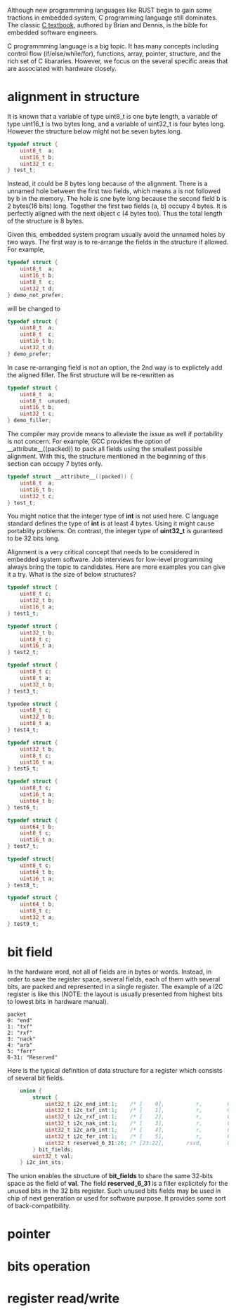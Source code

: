 Although new programmming languages like RUST begin to gain some tractions in embedded system,
C programming language still dominates. The classic [C
textbook](https://en.wikipedia.org/wiki/The_C_Programming_Language),
authored by Brian and Dennis, is the bible for embedded software engineers.

C programmming language is a big topic. It has many concepts including control flow
(if/else/while/for), functions, array, pointer, structure, and the rich set of C libararies.
However, we focus on the several specific areas that are associated with hardware closely.

# alignment in structure
It is known that a variable of type uint8_t is one byte length, a variable of type uint16_t is
two bytes long, and a variable of uint32_t is four bytes long. However the structure below might
not be seven bytes long.
```c
typedef struct {
    uint8_t  a;
    uint16_t b;
    uint32_t c;
} test_t;
```
Instead, it could be 8 bytes long because of the alignment. There is a unnamed hole
between the first two fields, which means a is not followed by b in the memory. The hole is one
byte long because the second field b is 2 bytes(16 bits) long. Together the first two fields
(a, b) occupy 4 bytes. It is perfectly aligned with the next object c (4 bytes too). Thus the
total length of the structure is 8 bytes.

Given this, embedded system program usually avoid the unnamed holes by two ways. The first way
is to re-arrange the fields in the structure if allowed. For example,
```c
typedef struct {
    uint8_t  a;
    uint16_t b;
    uint8_t  c;
    uint32_t d;
} demo_not_prefer;
```
will be changed to
```c
typedef struct {
    uint8_t  a;
    uint8_t  c;
    uint16_t b;
    uint32_t d;
} demo_prefer;
```
In case re-arranging field is not an option, the 2nd way is to explictely add the aligned
filler. The first structure will be re-rewritten as
```c
typedef struct {
    uint8_t  a;
    uint8_t  unused;
    uint16_t b;
    uint32_t c;
} demo_filler;
```
The compiler may provide means to alleviate the issue as well if portability is not concern. For
example, GCC provides the option of  \_\_attribute\_\_((packed)) to pack all fields using the
smallest possible alignment. With this, the structure mentioned in the beginning of this section
can occupy 7 bytes only.
```c
typedef struct __attribute__((packed)) {
    uint8_t  a;
    uint16_t b;
    uint32_t c;
} test_t;
```

You might notice that the integer type of **int** is not used here. C language standard defines
the type of **int** is at least 4 bytes. Using it might cause portablity problems. On contrast,
the integer type of **uint32_t** is guranteed to be 32 bits long.

Alignment is a very critical concept that needs to be considered in embedded system software.
Job interviews for low-level programming always bring the topic to candidates. Here are more
examples you can give it a try. What is the size of below structures?

```c
typedef struct {
    uint8_t c;
    uint32_t b;
    uint16_t a;
} test1_t;

typedef struct {
    uint32_t b;
    uint8_t c;
    uint16_t a;
} test2_t;

typedef struct {
    uint8_t c;
    uint8_t a;
    uint32_t b;
} test3_t;

typedee struct {
    uint8_t c;
    uint32_t b;
    uint8_t a;
} test4_t;

typedef struct {
    uint32_t b;
    uint8_t c;
    uint16_t a;
} test5_t;

typedef struct {
    uint8_t c;
    uint16_t a;
    uint64_t b;
} test6_t;

typedef struct {
    uint64_t b;
    uint8_t c;
    uint16_t a;
} test7_t;

typedef struct{
    uint8_t c;
    uint64_t b;
    uint16_t a;
} test8_t;

typedef struct {
    uint64_t b;
    uint8_t c;
    uint32_t a;
} test9_t;
```

# bit field
In the hardware word, not all of fields are in bytes or words. Instead, in order to save the
register space, several fields, each of them with several bits, are packed and represented in a
single register. The example of a I2C register is like this (NOTE: the layout is usually presented
from highest bits to lowest bits in hardware manual).
```mermaid
packet
0: "end"
1: "txf"
2: "rxf"
3: "nack"
4: "arb"
5: "ferr"
6-31: "Reserved"
```
Here is the typical definition of data structure for a register which consists
of several bit fields.
```c
    union {
        struct {
            uint32_t i2c_end_int:1;    /* [    0],          r,        0x0 */
            uint32_t i2c_txf_int:1;    /* [    1],          r,        0x0 */
            uint32_t i2c_rxf_int:1;    /* [    2],          r,        0x0 */
            uint32_t i2c_nak_int:1;    /* [    3],          r,        0x0 */
            uint32_t i2c_arb_int:1;    /* [    4],          r,        0x0 */
            uint32_t i2c_fer_int:1;    /* [    5],          r,        0x0 */
            uint32_t reserved_6_31:26; /* [23:22],       rsvd,        0x0 */
        } bit_fields;
        uint32_t val;
    } i2c_int_sts;
```
The union enables the structure of __bit\_fields__ to share the same 32-bits space as the field
of __val__. The field __reserved_6_31__ is a filler explicitely for the unused bits in the 32 bits
register. Such unused bits fields may be used in chip of next generation or used for software
purpose. It provides some sort of back-compatibility.

# pointer

# bits operation

# register read/write

